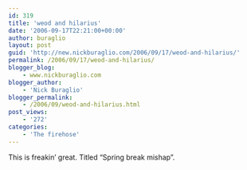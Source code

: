 ```yaml
---
id: 319
title: 'weod and hilarius'
date: '2006-09-17T22:21:00+00:00'
author: buraglio
layout: post
guid: 'http://new.nickburaglio.com/2006/09/17/weod-and-hilarius/'
permalink: /2006/09/17/weod-and-hilarius/
blogger_blog:
    - www.nickburaglio.com
blogger_author:
    - 'Nick Buraglio'
blogger_permalink:
    - /2006/09/weod-and-hilarius.html
post_views:
    - '272'
categories:
    - 'The firehose'
---
```


This is freakin’ great. Titled “Spring break mishap”.